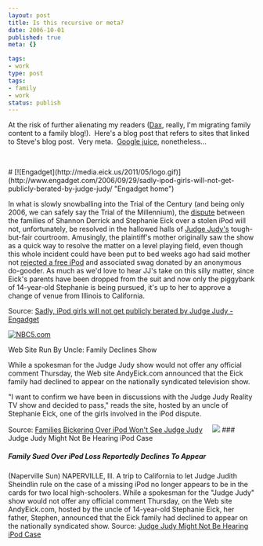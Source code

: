 ```yaml
---
layout: post
title: Is this recursive or meta?
date: 2006-10-01
published: true
meta: {}

tags:
- work
type: post
tags:
- family
- work
status: publish
---
```



At the risk of further alienating my readers ([Dax](http://nukeation.net/), really, I'm migrating family content to a family blog!).  Here's a blog post that refers to sites that linked to Steve's blog post.  Very meta.  [Google juice](http://en.wikipedia.org/wiki/Google_juice), nonetheless...



 

 <!-- blockquote  --> # [![Engadget](http://media.eick.us/2011/05/logo.gif)](http://www.engadget.com/2006/09/29/sadly-ipod-girls-will-not-get-publicly-berated-by-judge-judy/ "Engadget home")



In what is slowly snowballing into the Trial of the Century (and being only 2006, we can safely say the Trial of the Millennium), the [dispute](http://www.engadget.com/2006/08/23/14-year-old-girl-sues-friend-over-missing-ipod/) between the families of Shannon Derrick and Stephanie Eick over a stolen iPod will not, unfortunately, be resolved in the hallowed halls of [Judge Judy's](http://www.engadget.com/2006/09/21/girls-missing-ipod-case-headed-for-judge-judy/) tough-but-fair courtroom. Amusingly, the plaintiff's mother originally saw the show as a quick way to resolve the matter on a level playing field, even though this whole incident could have been put to bed weeks ago had said mother not [rejected a free iPod](http://www.engadget.com/2006/08/31/mom-rejects-donated-ipod-proceeding-with-lawsuit/4) and associated swag donated by an anonymous do-gooder. As much as we'd love to hear JJ's take on this silly matter, since Eick's parents have been dropped from the suit and now only the piggybank of 14-year-old Stephanie is being pursued, it's up to her to approve a change of venue from Illinois to California.

<!-- endblockquote  -->

Source: [Sadly, iPod girls will not get publicly berated by Judge Judy - Engadget](http://www.engadget.com/2006/09/29/sadly-ipod-girls-will-not-get-publicly-berated-by-judge-judy/)

 <!-- blockquote  -->

[![NBC5.com](http://media.eick.us/2011/05/site_header_logo.jpg)](http://www.nbc5.com/news/9964736/detail.html)



Web Site Run By Uncle: Family Declines Show



While a spokesman for the Judge Judy show would not offer any official comment Thursday, the Web site AndyEick.com announced that the Eick family had declined to appear on the nationally syndicated television show.



"I want to confirm we have been in discussions with the Judge Judy Reality TV show and decided to pass," reads the site, hosted by an uncle of Stephanie Eick, one of the girls involved in the iPod dispute.

<!-- endblockquote  -->

Source: [Families Bickering Over iPod Won't See Judge Judy](http://www.nbc5.com/news/9964736/detail.html)         [![](http://blog.andyeick.com/content/binary/WindowsLiveWriter/Isthisrecursiveormeta_D9C1/cbs2chicago2.png)](http://cbs2chicago.com/local/local_story_272065708.html)  ### Judge Judy Might Not Be Hearing iPod Case

 ##### Family Sued Over iPod Loss Reportedly Declines To Appear

 (Naperville Sun) NAPERVILLE, Ill. A trip to California to let Judge Judith Sheindlin rule on the case of a missing iPod no longer appears to be in the cards for two local high-schoolers. While a spokesman for the "Judge Judy" show would not offer any official comment Thursday, on the Web site AndyEick.com, hosted by the uncle of 14-year-old Stephanie Eick, her father, Stephen, announced that the Eick family had declined to appear on the nationally syndicated show. Source: [Judge Judy Might Not Be Hearing iPod Case](http://cbs2chicago.com/local/local_story_272065708.html)

